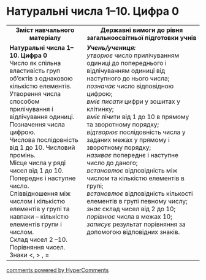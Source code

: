 <div id="hypercomments_widget" class="js-hypercomments-widget invisible"></div>

# Натуральні числа 1–10. Цифра 0
<table>
  <tr>
    <td width="40%" align="center"><b>Зміст навчального матеріалу<b></td>
    <td width="60%" align="center"><b>Державні вимоги до рівня загальноосвітньої підготовки учнів</b></td>
  </tr>
  <tr>
    <td width="40%" style="vertical-align:top !important;"><b>Натуральні числа 1–10. Цифра 0</b><br>
Число як спільна властивість груп об’єктів з однаковою кількістю елементів.<br>
Утворення числа способом прилічування і відлічування одиниці. <br>
Позначення числа цифрою. <br>
Числова послідовність від 1 до 10. Числовий промінь.<br>
Місце числа у ряді чисел від 1 до 10. Попереднє і наступне число. <br>
Співвідношення між числом і кількістю елементів у групі та навпаки  – кількістю елементів групи і  числом. <br>
Склад чисел 2 –10.<br>
Порівняння чисел.  Знаки <, > , = </td>
    <td width="60%" style="vertical-align:top !important;"><i><b>Учень/учениця:</b></i><br>
<i>утворює</i> число прилічуванням одиниці до попереднього і відлічуванням одиниці від наступного до нього числа; <br>
<i>позначає</i> число відповідною цифрою;<br>
<i>вміє писати</i> цифри у зошитах у клітинку;<br>
<i>вміє</i> лічити від 1 до 10 в прямому та зворотному порядку;<br>
<i>відтворює</i> послідовність числа у заданих межах у прямому і зворотному порядку;<br>
<i>називає</i> попереднє і наступне число до даного;<br>
<i>встановлює</i> відповідність між числом та кількістю елементів в групі; <br>
<i>встановлює</i> відповідність кількості елементів в групі певному числу;<br>
<i>знає</i> склад чисел від 2 до 10;<br>
<i>порівнює</i> числа в межах 10;  <br>
<i>записує</i> результат порівняння за допомогою відповідних знаків.</td>
  </tr>
</table>

<div class="js-hypercomments-container">
    <a href="http://hypercomments.com" class="hc-link" title="comments widget">comments powered by HyperComments</a>
</div>